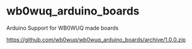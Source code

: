 # wb0wuq_arduino_boards
Arduino Support for WB0WUQ made boards


https://github.com/wb0wuq/wb0wuq_arduino_boards/archive/1.0.0.zip